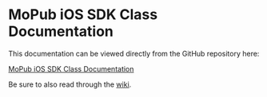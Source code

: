 # MoPub iOS SDK Class Documentation

This documentation can be viewed directly from the GitHub repository here:

[MoPub iOS SDK Class Documentation](http://htmlpreview.github.com/?https://github.com/mopub/mopub-ios-sdk/blob/master/ClassDocumentation/index.html)

Be sure to also read through the [wiki](https://github.com/mopub/mopub-ios-sdk/wiki).